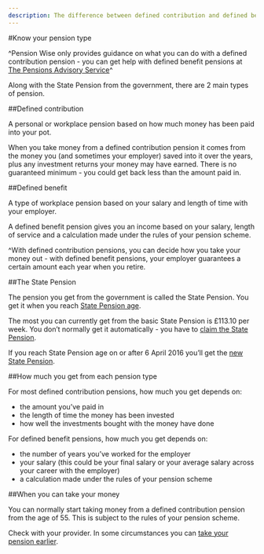 ```yaml
---
description: The difference between defined contribution and defined benefit pensions and information on the State Pension.
---
```


#Know your pension type

^Pension Wise only provides guidance on what you can do with a defined contribution pension - you can get help with defined benefit pensions at [The Pensions Advisory Service](http://www.pensionsadvisoryservice.org.uk)^

Along with the State Pension from the government, there are 2 main types of pension.

##Defined contribution

A personal or workplace pension based on how much money has been paid into your pot.

When you take money from a defined contribution pension it comes from the money you (and sometimes your employer) saved into it over the years, plus any investment returns your money may have earned. There is no guaranteed minimum - you could get back less than the amount paid in.

##Defined benefit

A type of workplace pension based on your salary and length of time with your employer.

A defined benefit pension gives you an income based on your salary, length of service and a calculation made under the rules of your pension scheme.

^With defined contribution pensions, you can decide how you take your money out - with defined benefit pensions, your employer guarantees a certain amount each year when you retire.

##The State Pension

The pension you get from the government is called the State Pension. You get it when you reach [State Pension age](https://www.gov.uk/calculate-state-pension/y/age).

The most you can currently get from the basic State Pension is £113.10 per week. You don’t normally get it automatically - you have to [claim the State Pension](https://www.gov.uk/state-pension/how-to-claim).

If you reach State Pension age on or after 6 April 2016 you’ll get the [new State Pension](https://www.gov.uk/new-state-pension).

##How much you get from each pension type

For most defined contribution pensions, how much you get depends on:

- the amount you’ve paid in
- the length of time the money has been invested
- how well the investments bought with the money have done

For defined benefit pensions, how much you get depends on:

- the number of years you’ve worked for the employer
- your salary (this could be your final salary or your average salary across your career with the employer)
- a calculation made under the rules of your pension scheme

##When you can take your money

You can normally start taking money from a defined contribution pension from the age of 55. This is subject to the rules of your pension scheme.

Check with your provider. In some circumstances you can [take your pension earlier](https://www.gov.uk/early-retirement-pension/personal-and-workplace-pensions).

